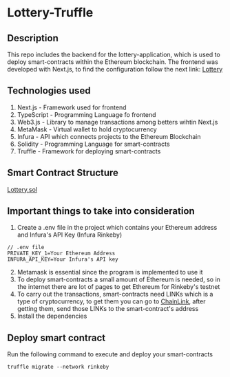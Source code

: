 # Lottery-Truffle
## Description
This repo includes the backend for the lottery-application, which is used to deploy smart-contracts within the Ethereum blockchain. The frontend was developed with Next.js, to find the configuration follow the next link: [Lottery](https://github.com/ReyVega/Lottery)

## Technologies used
1. Next.js - Framework used for frontend
2. TypeScript - Programming Language fo frontend
3. Web3.js - Library to manage transactions among betters wihtin Next.js
4. MetaMask - Virtual wallet to hold cryptocurrency
5. Infura - API which connects projects to the Ethereum Blockchain
6. Solidity - Programming Language for smart-contracts
7. Truffle - Framework for deploying smart-contracts

## Smart Contract Structure
[Lottery.sol](https://github.com/ReyVega/Lottery-Truffle/blob/main/contracts/Lottery.sol)

## Important things to take into consideration
1. Create a .env file in the project which contains your Ethereum address and Infura's API Key (Infura Rinkeby)

```
// .env file
PRIVATE_KEY_1=Your Ethereum Address
INFURA_API_KEY=Your Infura's API key
```
2. Metamask is essential since the program is implemented to use it
2. To deploy smart-contracts a small amount of Ethereum is needed, so in the internet there are lot of pages to get Ethereum for Rinkeby's testnet
3. To carry out the transactions, smart-contracts need LINKs which is a type of cryptocurrency, to get them you can go to [ChainLink](https://faucets.chain.link/), after getting them, send those LINKs to the smart-contract's address
4. Install the dependencies

## Deploy smart contract
Run the following command to execute and deploy your smart-contracts

```
truffle migrate --network rinkeby
```
